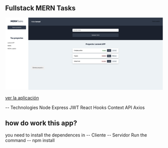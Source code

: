 ## Fullstack MERN Tasks

![Captura de la app](./.readme-static/MERNTasks.png)

[ver la aplicación](https://fullstack-mern.netlify.app/)

-- Technologies
Node
Express
JWT
React Hooks
Context API
Axios

## how do work this app?

you need to install the dependences in
-- Cliente
-- Servidor
Run the command
-- npm install
